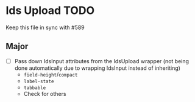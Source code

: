 # Ids Upload TODO

Keep this file in sync with #589

## Major

- [ ] Pass down IdsInput attributes from the IdsUpload wrapper (not being done automatically due to wrapping IdsInput instead of inheriting)
  - `field-height`/`compact`
  - `label-state`
  - `tabbable`
  - Check for others
